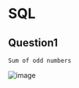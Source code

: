 # SQL
## Question1

```Sum of odd numbers```

![image](https://user-images.githubusercontent.com/18514297/89708925-1eaab280-d9b6-11ea-9623-83fa4502f799.png)

